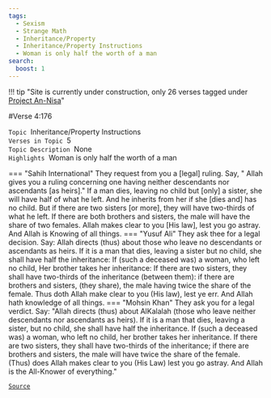 ```yaml
---
tags:
  - Sexism
  - Strange Math
  - Inheritance/Property
  - Inheritance/Property Instructions
  - Woman is only half the worth of a man
search:
  boost: 1 
---
```

!!! tip "Site is currently under construction, only 26 verses tagged under [Project An-Nisa](/an-nisa)"

#Verse  4:176

`Topic`&nbsp; Inheritance/Property Instructions   
`Verses in Topic`&nbsp; 5  
`Topic Description`&nbsp; None    
`Highlights`&nbsp; Woman is only half the worth of a man   

=== "Sahih International"
    They request from you a [legal] ruling. Say, " Allah gives you a ruling concerning one having neither descendants nor ascendants [as heirs]." If a man dies, leaving no child but [only] a sister, she will have half of what he left. And he inherits from her if she [dies and] has no child. But if there are two sisters [or more], they will have two-thirds of what he left. If there are both brothers and sisters, the male will have the share of two females. Allah makes clear to you [His law], lest you go astray. And Allah is Knowing of all things.
=== "Yusuf Ali"
    They ask thee for a legal decision. Say: Allah directs (thus) about those who leave no descendants or ascendants as heirs. If it is a man that dies, leaving a sister but no child, she shall have half the inheritance: If (such a deceased was) a woman, who left no child, Her brother takes her inheritance: If there are two sisters, they shall have two-thirds of the inheritance (between them): if there are brothers and sisters, (they share), the male having twice the share of the female. Thus doth Allah make clear to you (His law), lest ye err. And Allah hath knowledge of all things.
=== "Mohsin Khan"
    They ask you for a legal verdict. Say: "Allah directs (thus) about Al­Kalalah (those who leave neither descendants nor ascendants as heirs). If it is a man that dies, leaving a sister, but no child, she shall have half the inheritance. If (such a deceased was) a woman, who left no child, her brother takes her inheritance. If there are two sisters, they shall have two-thirds of the inheritance; if there are brothers and sisters, the male will have twice the share of the female. (Thus) does Allah makes clear to you (His Law) lest you go astray. And Allah is the All-Knower of everything."

<a href="https://corpus.quran.com/translation.jsp?chapter= 4&verse=176" target="_blank">`Source`</a>

